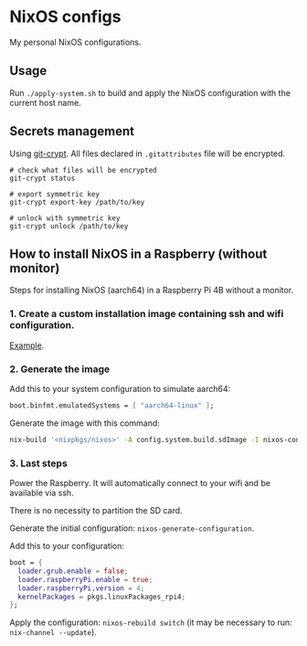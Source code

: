# NixOS configs

My personal NixOS configurations.

## Usage

Run `./apply-system.sh` to build and apply the NixOS configuration
with the current host name.

## Secrets management

Using [git-crypt](https://github.com/AGWA/git-crypt). All files
declared in `.gitattributes` file will be encrypted.

```
# check what files will be encrypted
git-crypt status

# export symmetric key
git-crypt export-key /path/to/key

# unlock with symmetric key
git-crypt unlock /path/to/key
```

## How to install NixOS in a Raspberry (without monitor)

Steps for installing NixOS (aarch64) in a Raspberry Pi 4B without a monitor.

### 1. Create a custom installation image containing ssh and wifi configuration.

[Example](https://gist.github.com/miltoneiji/bc1113ef47bad3c5c602166e01bfe518).

### 2. Generate the image

Add this to your system configuration to simulate aarch64:

``` nix
boot.binfmt.emulatedSystems = [ "aarch64-linux" ];
```

Generate the image with this command:

``` bash
nix-build '<nixpkgs/nixos>' -A config.system.build.sdImage -I nixos-config=./configuration.nix --argstr system aarch64-linux --option sandbox false
```

### 3. Last steps

Power the Raspberry. It will automatically connect to your wifi and
be available via ssh.

There is no necessity to partition the SD card.

Generate the initial configuration: `nixos-generate-configuration`.

Add this to your configuration:

``` nix
boot = {
  loader.grub.enable = false;
  loader.raspberryPi.enable = true;
  loader.raspberryPi.version = 4;
  kernelPackages = pkgs.linuxPackages_rpi4;
};
```

Apply the configuration: `nixos-rebuild switch` (it may be necessary to run: `nix-channel --update`).
